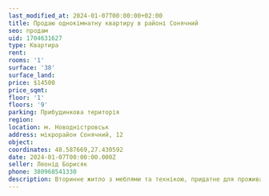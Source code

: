 ```yaml
---
last_modified_at: 2024-01-07T00:00:00+02:00
title: Продаю однокімнатну квартиру в районі Сонячний
seo: продам
uid: 1704631627
type: Квартира
rent:
rooms: '1'
surface: '38'
surface_land:
price: $14500
price_sqmt:
floor: '1'
floors: '9'
parking: Прибудинкова територія
region:
location: м. Новодністровськ
address: мікрорайон Сонячний, 12
object:
coordinates: 48.587669,27.430592
date: 2024-01-07T00:00:00.000Z
seller: Леонід Борисяк
phone: 380968541330
description: Вторинне житло з меблями та технікою, придатне для проживання
---
```


